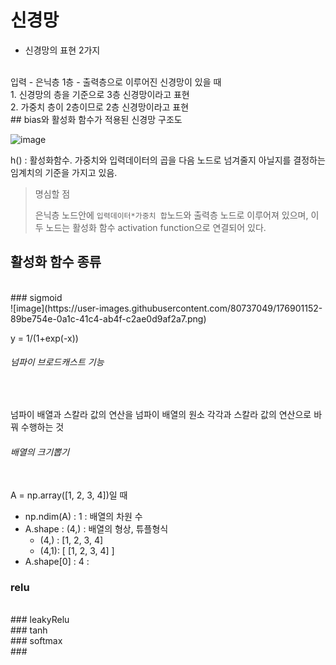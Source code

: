 # 신경망

- 신경망의 표현 2가지
<br>
입력 - 은닉층 1층 - 출력층으로 이루어진 신경망이 있을 때 <br>
1. 신경망의 층을 기준으로 3층 신경망이라고 표현<br>
2. 가중치 층이 2층이므로 2층 신경망이라고 표현
<br>
## bias와 활성화 함수가 적용된 신경망 구조도

![image](https://user-images.githubusercontent.com/80737049/176901108-74dd8ed7-9996-45f3-8958-65c4d56cf637.png)

h() : 활성화함수. 가중치와 입력데이터의 곱을 다음 노드로 넘겨줄지 아닐지를 결정하는 임계치의 기준을 가지고 있음.

> 명심할 점
> 
> 은닉층 노드안에 `입력데이터*가중치 합`노드와 출력층 노드로 이루어져 있으며, 이 두 노드는 활성화 함수 activation function으로 연결되어 있다.
> 

## 활성화 함수 종류
<br>
### sigmoid
<br>
![image](https://user-images.githubusercontent.com/80737049/176901152-89be754e-0a1c-41c4-ab4f-c2ae0d9af2a7.png)

y = 1/(1+exp(-x))

###### 넘파이 브로드캐스트 기능

<br>

넘파이 배열과 스칼라 값의 연산을 넘파이 배열의 원소 각각과 스칼라 값의 연산으로 바꿔 수행하는 것

###### 배열의 크기뽑기
<br>
A = np.array([1, 2, 3, 4])일 때 <br>

- np.ndim(A) : 1 : 배열의 차원 수
- A.shape : (4,) : 배열의 형상, 튜플형식
    - (4,) : [1, 2, 3, 4]
    - (4,1): [ [1, 2, 3, 4] ]
- A.shape[0] : 4 : 

### relu
<br>
### leakyRelu
<br>
### tanh
<br>
### softmax 
<br>
###
